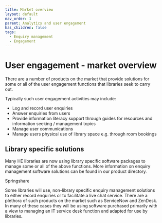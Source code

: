 ```yaml
---
title: Market overview
layout: default
nav_order: 1
parent: Analytics and user engagement
has_children: false
tags:
  - Enquiry management
  - Engagement
---
```

# User engagement - market overview

There are a number of products on the market that provide solutions for some or all of the user engagement functions that libraries seek to carry out.

Typically such user engagement activities may include:

* Log and record user enquiries
* Answer enquiries from users
* Provide information literacy support through guides for resources and information seeking / management topics
* Manage user communications
* Manage users physical use of library space e.g. through room bookings



## Library specific solutions

Many HE libraries are now using library specific software packages to manage some or all of the above functions. More information on enquiry management software solutions can be found in our product directory.

Springshare

Some libraries will use, non-library specific enquiry management solutions to either record enquiries or to facilitate a live chat service. There are a plethora of such products on the market such as ServiceNow and ZenDesk. In many of these cases they will be using software purchased primarily with a view to managing an IT service desk function and adapted for use by libraries.
